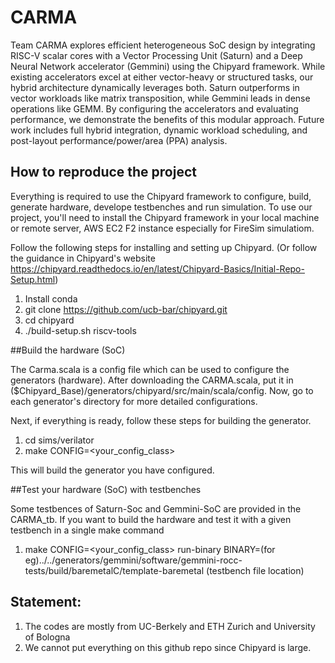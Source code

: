 # CARMA

Team CARMA explores efficient heterogeneous SoC design by integrating RISC-V scalar cores with a Vector Processing Unit (Saturn) and a Deep Neural Network accelerator (Gemmini) using the Chipyard framework. While existing accelerators excel at either vector-heavy or structured tasks, our hybrid architecture dynamically leverages both. Saturn outperforms in vector workloads like matrix transposition, while Gemmini leads in dense operations like GEMM. By configuring the accelerators and evaluating performance, we demonstrate the benefits of this modular approach. Future work includes full hybrid integration, dynamic workload scheduling, and post-layout performance/power/area (PPA) analysis.


## How to reproduce the project

Everything is required to use the Chipyard framework to configure, build, generate hardware, develope testbenches and run simulation.
To use our project, you'll need to install the Chipyard framework in your local machine or remote server, AWS EC2 F2 instance especially for FireSim simulatiom. 


Follow the following steps for installing and setting up Chipyard. (Or follow the guidance in Chipyard's website https://chipyard.readthedocs.io/en/latest/Chipyard-Basics/Initial-Repo-Setup.html)

1. Install conda
2. git clone https://github.com/ucb-bar/chipyard.git
3. cd chipyard
4. ./build-setup.sh riscv-tools


##Build the hardware (SoC)

The Carma.scala is a config file which can be used to configure the generators (hardware).
After downloading the CARMA.scala, put it in ($Chipyard_Base)/generators/chipyard/src/main/scala/config. Now, go to each generator's directory for more detailed configurations.

Next, if everything is ready, follow these steps for building the generator.

1. cd sims/verilator
2. make CONFIG=<your_config_class>

This will build the generator you have configured. 


##Test your hardware (SoC) with testbenches

Some testbences of Saturn-Soc and Gemmini-SoC are provided in the CARMA_tb.
If you want to build  the hardware and test it with a given testbench in a single make command

1. make CONFIG=<your_config_class> run-binary BINARY=(for eg)../../generators/gemmini/software/gemmini-rocc-tests/build/baremetalC/template-baremetal (testbench file location)




## Statement:

1. The codes are mostly from UC-Berkely and ETH Zurich and University of Bologna
2. We cannot put everything on this github repo since Chipyard is large.

